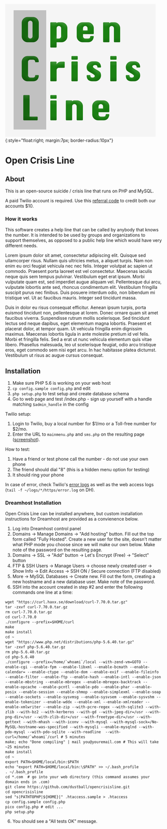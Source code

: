 ![Open Crisis Line](ocl-logo.png){:style="float:right; margin:7px; border-radius:10px"}
# Open Crisis Line

## About

This is an open-source suicide / crisis line that runs on PHP and MySQL.

A paid Twilio account is required.  Use this [referral code](https://www.twilio.com/referral/WU8oSC) to credit both our accounts $10.

### How it works

This software creates a help line that can be called by anybody that knows the number.  It is intended to be used by groups and organizations to support themselves, as opposed to a public help line which would have very different needs.

Lorem ipsum dolor sit amet, consectetur adipiscing elit. Quisque sed ullamcorper risus. Nullam quis ultricies metus, a aliquet turpis. Nam non enim eu orci feugiat vehicula nec nec felis. Integer volutpat ac sapien ut commodo. Praesent porta laoreet est vel consectetur. Maecenas iaculis neque quis sem tempus pulvinar. Vestibulum eget erat ipsum. Morbi vulputate quam est, sed imperdiet augue aliquam vel. Pellentesque dui arcu, vulputate lobortis ante sed, rhoncus condimentum elit. Vestibulum fringilla suscipit purus nec finibus. Duis posuere interdum odio, non bibendum mi tristique vel. Ut ac faucibus mauris. Integer sed tincidunt massa.

Duis in dolor eu risus consequat efficitur. Aenean ipsum turpis, porta euismod tincidunt non, pellentesque at lorem. Donec ornare quam sit amet faucibus viverra. Suspendisse rutrum mollis scelerisque. Sed tincidunt lectus sed neque dapibus, eget elementum magna lobortis. Praesent et placerat dolor, at tempor quam. Ut vehicula fringilla enim dignissim maximus. Maecenas lobortis ligula in ante molestie pretium id vel felis. Morbi et fringilla felis. Sed a erat ut nunc vehicula elementum quis vitae libero. Phasellus malesuada, leo ut scelerisque feugiat, odio arcu tristique eros, eget commodo sem nisi eget arcu. In hac habitasse platea dictumst. Vestibulum ut risus ac augue cursus consequat.


## Installation

1. Make sure PHP 5.6 is working on your web host
2. `cp config.sample config.php` and edit
3. `php setup.php` to test setup and create database schema 
4. Go to web page and test /index.php - sign up yourself with a handle matching `$admin_handle` in the config

Twilio setup:

1. Login to Twilio, buy a local number for $1/mo or a Toll-free number for $2/mo.
2. Enter the URL to `mainmenu.php` and `sms.php` on the resulting page ([screenshot](https://i.imgur.com/0jy992M.png)).

How to test:

1. Have a friend or test phone call the number - do not use your own phone 
2. The friend should dial "8" (this is a hidden menu option for testing)
3. It should ring your phone

In case of error, check Twilio's [error logs](https://www.twilio.com/console/debugger) as well as the web access logs (`tail -f ~/logs/*/https/error.log` on DH).

### Dreamhost Installation

Open Crisis Line can be installed anywhere, but custom installation instructions for Dreamhost are provided as a convienence below.

1. Log into Dreamhost control panel
2. Domains -> Manage Domains -> "Add hosting" button.  Fill out the top form called "Fully Hosted".  Create a new user for the site, doesn't matter what PHP mode you choose since we will make our own below.  Make note of the password on the resulting page.
3. Domains -> SSL -> "Add" button -> Let's Encrypt (Free) -> "Select" button
3. FTP & SSH Users -> Manage Users -> choose newly created user -> Show Info -> Edit Access -> SSH ON / Secure connection (FTP disabled)
4. More -> MySQL Databases -> Create new.  Fill out the form, creating a new hostname and a new database user.  Make note of the password.
5. SSH into the account created in step #2 and enter the following commands one line at a time:

```Shell
wget "https://curl.haxx.se/download/curl-7.70.0.tar.gz"
tar -zxvf curl-7.70.0.tar.gz 
rm curl-7.70.0.tar.gz 
cd curl-7.70.0
./configure --prefix=$HOME/curl  
make
make install
cd ~
wget "https://www.php.net/distributions/php-5.6.40.tar.gz"
tar -zxvf php-5.6.40.tar.gz
rm php-5.6.40.tar.gz
cd php-5.6.40
./configure --prefix=/home/`whoami`/local --with-zend-vm=GOTO --enable-cgi --enable-fpm --enable-libxml --enable-bcmath --enable-calendar= --enable-ctype --enable-dom --enable-exif --enable-fileinfo --enable-filter --enable-ftp --enable-hash --enable-intl --enable-json --enable-mbstring --enable-mbregex --enable-mbregex-backtrack --enable-opcache --enable-pcntl --enable-pdo --enable-phar --enable-posix --enable-session --enable-shmop --enable-simplexml --enable-soap --enable-sockets --enable-sysvmsg --enable-sysvsem --enable-sysvshm --enable-tokenizer --enable-wddx --enable-xml --enable-xmlreader --enable-xmlwriter --enable-zip --with-pcre-regex --with-sqlite3 --with-zlib --with-bz2 --with-kerberos --with-gd --with-jpeg-dir=/usr --with-png-dir=/usr --with-zlib-dir=/usr --with-freetype-dir=/usr --with-gettext --with-mhash --with-iconv --with-mysql --with-mysql-sock=/No-MySQL-hostname-was-specified --with-mysqli --enable-mysqlnd --with-pdo-mysql --with-pdo-sqlite --with-readline  --with-curl=/home/`whoami`/curl # 5 minutes
make; echo "Done compiling" | mail you@youremail.com # This will take ~25 minutes
make install
cd ~
export PATH=$HOME/local/bin:$PATH
echo "export PATH=$HOME/local/bin:\$PATH" >> ~/.bash_profile
. ~/.bash_profile
cd *.com  # go into your web directory (this command assumes your domain ends in .com)
git clone https://github.com/dustball/opencrisisline.git
cd opencrisisline
sed "s|PATHTOPHP|${HOME}|" .htaccess.sample > .htaccess
cp config.sample config.php 
pico config.php # edit ...
php setup.php
```
    
6. You should see a "All tests OK" message.

    
    